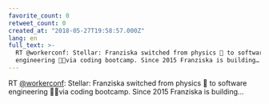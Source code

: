 ```yaml
---
favorite_count: 0
retweet_count: 0
created_at: "2018-05-27T19:58:57.000Z"
lang: en
full_text: >-
  RT @workerconf: Stellar: Franziska switched from physics 🔭 to software
  engineering 👩‍💻via coding bootcamp. Since 2015 Franziska is building…
---
```


RT [@workerconf](https://twitter.com/workerconf): Stellar: Franziska switched
from physics 🔭 to software engineering 👩‍💻via coding bootcamp. Since 2015
Franziska is building…
